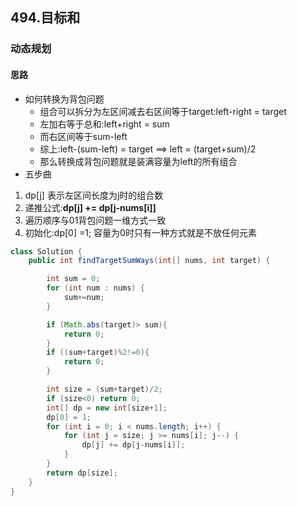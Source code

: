 ## 494.目标和
### 动态规划
#### 思路
- 如何转换为背包问题
  - 组合可以拆分为左区间减去右区间等于target:left-right = target
  - 左加右等于总和:left+right = sum
  - 而右区间等于sum-left
  - 综上:left-(sum-left) = target ==> left = (target+sum)/2
  - 那么转换成背包问题就是装满容量为left的所有组合
- 五步曲
1. dp[j] 表示左区间长度为j时的组合数
2. 递推公式:**dp[j] += dp[j-nums[i]]**
3. 遍历顺序与01背包问题一维方式一致
4. 初始化:dp[0] =1; 容量为0时只有一种方式就是不放任何元素

```java
class Solution {
    public int findTargetSumWays(int[] nums, int target) {

        int sum = 0;
        for (int num : nums) {
            sum+=num;
        }

        if (Math.abs(target)> sum){
            return 0;
        }
        if ((sum+target)%2!=0){
            return 0;
        }

        int size = (sum+target)/2;
        if (size<0) return 0;
        int[] dp = new int[size+1];
        dp[0] = 1;
        for (int i = 0; i < nums.length; i++) {
            for (int j = size; j >= nums[i]; j--) {
                dp[j] += dp[j-nums[i]];
            }
        }
        return dp[size];
    }
}
```